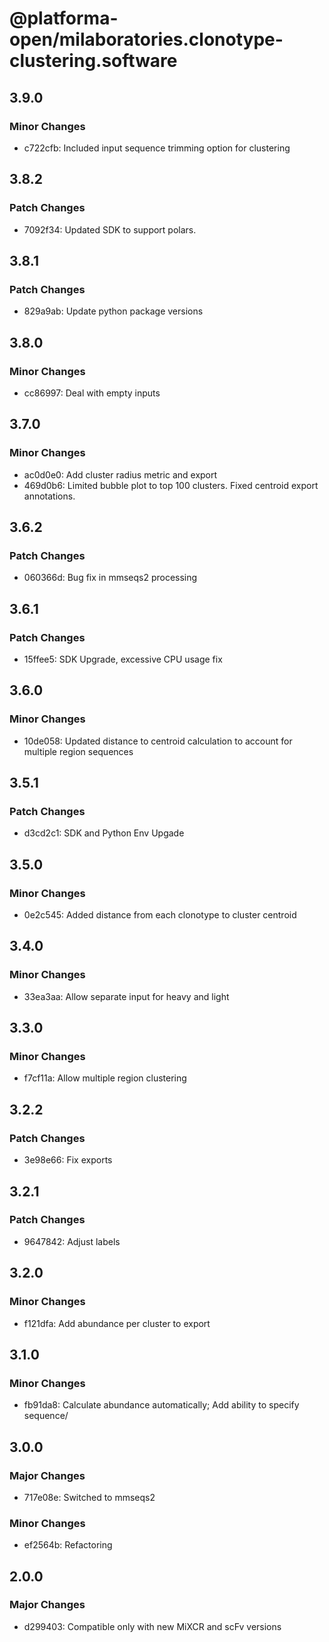 # @platforma-open/milaboratories.clonotype-clustering.software

## 3.9.0

### Minor Changes

- c722cfb: Included input sequence trimming option for clustering

## 3.8.2

### Patch Changes

- 7092f34: Updated SDK to support polars.

## 3.8.1

### Patch Changes

- 829a9ab: Update python package versions

## 3.8.0

### Minor Changes

- cc86997: Deal with empty inputs

## 3.7.0

### Minor Changes

- ac0d0e0: Add cluster radius metric and export
- 469d0b6: Limited bubble plot to top 100 clusters. Fixed centroid export annotations.

## 3.6.2

### Patch Changes

- 060366d: Bug fix in mmseqs2 processing

## 3.6.1

### Patch Changes

- 15ffee5: SDK Upgrade, excessive CPU usage fix

## 3.6.0

### Minor Changes

- 10de058: Updated distance to centroid calculation to account for multiple region sequences

## 3.5.1

### Patch Changes

- d3cd2c1: SDK and Python Env Upgade

## 3.5.0

### Minor Changes

- 0e2c545: Added distance from each clonotype to cluster centroid

## 3.4.0

### Minor Changes

- 33ea3aa: Allow separate input for heavy and light

## 3.3.0

### Minor Changes

- f7cf11a: Allow multiple region clustering

## 3.2.2

### Patch Changes

- 3e98e66: Fix exports

## 3.2.1

### Patch Changes

- 9647842: Adjust labels

## 3.2.0

### Minor Changes

- f121dfa: Add abundance per cluster to export

## 3.1.0

### Minor Changes

- fb91da8: Calculate abundance automatically; Add ability to specify sequence/

## 3.0.0

### Major Changes

- 717e08e: Switched to mmseqs2

### Minor Changes

- ef2564b: Refactoring

## 2.0.0

### Major Changes

- d299403: Compatible only with new MiXCR and scFv versions
